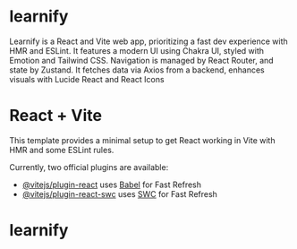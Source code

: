 # learnify
Learnify is a React and Vite web app, prioritizing a fast dev experience with HMR and ESLint. It features a modern UI using Chakra UI, styled with Emotion and Tailwind CSS. Navigation is managed by React Router, and state by Zustand. It fetches data via Axios from a backend, enhances visuals with Lucide React and React Icons
# React + Vite

This template provides a minimal setup to get React working in Vite with HMR and some ESLint rules.

Currently, two official plugins are available:

- [@vitejs/plugin-react](https://github.com/vitejs/vite-plugin-react/blob/main/packages/plugin-react/README.md) uses [Babel](https://babeljs.io/) for Fast Refresh
- [@vitejs/plugin-react-swc](https://github.com/vitejs/vite-plugin-react-swc) uses [SWC](https://swc.rs/) for Fast Refresh
# learnify
